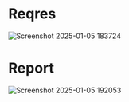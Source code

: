 # Reqres
![Screenshot 2025-01-05 183724](https://github.com/user-attachments/assets/f8582a9d-da08-4fb4-8496-89a369dbd938)

# Report
![Screenshot 2025-01-05 192053](https://github.com/user-attachments/assets/5b7e1d0a-ad04-4651-81f8-277b53ee460e)

